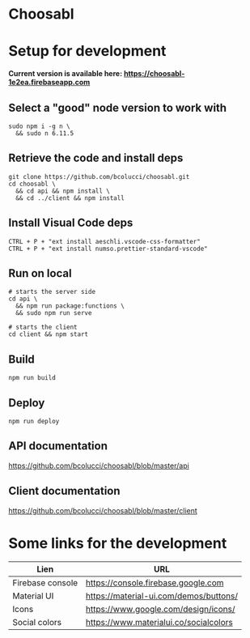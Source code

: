
# Choosabl

# Setup for development

**Current version is available here: https://choosabl-1e2ea.firebaseapp.com**

## Select a "good" node version to work with

    sudo npm i -g n \
      && sudo n 6.11.5

## Retrieve the code and install deps

    git clone https://github.com/bcolucci/choosabl.git
    cd choosabl \
      && cd api && npm install \
      && cd ../client && npm install

## Install Visual Code deps

    CTRL + P + "ext install aeschli.vscode-css-formatter"
    CTRL + P + "ext install numso.prettier-standard-vscode"

## Run on local

    # starts the server side
    cd api \
      && npm run package:functions \
      && sudo npm run serve

    # starts the client
    cd client && npm start

## Build

    npm run build

## Deploy

    npm run deploy

## API documentation

https://github.com/bcolucci/choosabl/blob/master/api

## Client documentation

https://github.com/bcolucci/choosabl/blob/master/client

# Some links for the development

| Lien             | URL                                    |
|------------------|----------------------------------------|
| Firebase console | https://console.firebase.google.com    |
| Material UI      | https://material-ui.com/demos/buttons/ |
| Icons            | https://www.google.com/design/icons/   |
| Social colors    | https://www.materialui.co/socialcolors |
